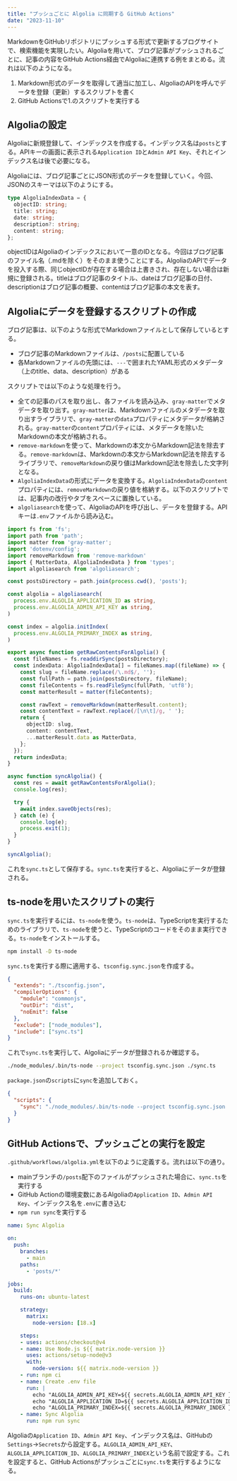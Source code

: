 ```yaml
---
title: "プッシュごとに Algolia に同期する GitHub Actions"
date: "2023-11-10"
---
```


MarkdownをGitHubリポジトリにプッシュする形式で更新するブログサイトで、検索機能を実現したい。Algoliaを用いて、ブログ記事がプッシュされるごとに、記事の内容をGitHub Actions経由でAlgoliaに連携する例をまとめる。流れは以下のようになる。

1. Markdown形式のデータを取得して適当に加工し、AlgoliaのAPIを呼んでデータを登録（更新）するスクリプトを書く
2. GitHub Actionsで1.のスクリプトを実行する

## Algoliaの設定

Algoliaに新規登録して、インデックスを作成する。インデックス名は`posts`とする。APIキーの画面に表示される`Application ID`と`Admin API Key`、それとインデックス名は後で必要になる。

Algoliaには、ブログ記事ごとにJSON形式のデータを登録していく。今回、JSONのスキーマは以下のようにする。

```typescript
type AlgoliaIndexData = {
  objectID: string;
  title: string;
  date: string;
  description?: string;
  content: string;
};
```

objectIDはAlgoliaのインデックスにおいて一意のIDとなる。今回はブログ記事のファイル名（.mdを除く）をそのまま使うことにする。AlgoliaのAPIでデータを投入する際、同じobjectIDが存在する場合は上書きされ、存在しない場合は新規に登録される。titleはブログ記事のタイトル、dateはブログ記事の日付、descriptionはブログ記事の概要、contentはブログ記事の本文を表す。

## Algoliaにデータを登録するスクリプトの作成

ブログ記事は、以下のような形式でMarkdownファイルとして保存しているとする。

- ブログ記事のMarkdownファイルは、`/posts`に配置している
- 各Markdownファイルの先頭には、`---`で囲まれたYAML形式のメタデータ（上のtitle、data、description）がある

スクリプトでは以下のような処理を行う。

- 全ての記事のパスを取り出し、各ファイルを読み込み、`gray-matter`でメタデータを取り出す。`gray-matter`は、Markdownファイルのメタデータを取り出すライブラリで、`gray-matter`の`data`プロパティにメタデータが格納される。`gray-matter`の`content`プロパティには、メタデータを除いたMarkdownの本文が格納される。
- `remove-markdown`を使って、Markdownの本文からMarkdown記法を除去する。`remove-markdown`は、Markdownの本文からMarkdown記法を除去するライブラリで、`removeMarkdown`の戻り値はMarkdown記法を除去した文字列となる。
- `AlgoliaIndexData`の形式にデータを変換する。`AlgoliaIndexData`の`content`プロパティには、`removeMarkdown`の戻り値を格納する。以下のスクリプトでは、記事内の改行やタブをスペースに置換している。
- `algoliasearch`を使って、AlgoliaのAPIを呼び出し、データを登録する。APIキーは`.env`ファイルから読み込む。


```typescript
import fs from 'fs';
import path from 'path';
import matter from 'gray-matter';
import 'dotenv/config';
import removeMarkdown from 'remove-markdown'
import { MatterData, AlgoliaIndexData } from 'types';
import algoliasearch from 'algoliasearch';

const postsDirectory = path.join(process.cwd(), 'posts');

const algolia = algoliasearch(
  process.env.ALGOLIA_APPLICATION_ID as string,
  process.env.ALGOLIA_ADMIN_API_KEY as string,
)

const index = algolia.initIndex(
  process.env.ALGOLIA_PRIMARY_INDEX as string,
)

export async function getRawContentsForAlgolia() {
  const fileNames = fs.readdirSync(postsDirectory);
  const indexData: AlgoliaIndexData[] = fileNames.map((fileName) => {
    const slug = fileName.replace(/\.md$/, '');
    const fullPath = path.join(postsDirectory, fileName);
    const fileContents = fs.readFileSync(fullPath, 'utf8');
    const matterResult = matter(fileContents);

    const rawText = removeMarkdown(matterResult.content);
    const contentText = rawText.replace(/[\n\t]/g, ' ');
    return {
      objectID: slug,
      content: contentText,
      ...matterResult.data as MatterData,
    };
  });
  return indexData;
}

async function syncAlgolia() {
  const res = await getRawContentsForAlgolia();
  console.log(res);

  try {
    await index.saveObjects(res);
  } catch (e) {
    console.log(e);
    process.exit(1);
  }
}

syncAlgolia();
```

これを`sync.ts`として保存する。`sync.ts`を実行すると、Algoliaにデータが登録される。

## ts-nodeを用いたスクリプトの実行

`sync.ts`を実行するには、`ts-node`を使う。`ts-node`は、TypeScriptを実行するためのライブラリで、`ts-node`を使うと、TypeScriptのコードをそのまま実行できる。`ts-node`をインストールする。

```bash
npm install -D ts-node
```

`sync.ts`を実行する際に適用する、`tsconfig.sync.json`を作成する。

```json
{
  "extends": "./tsconfig.json",
  "compilerOptions": {
    "module": "commonjs",
    "outDir": "dist",
    "noEmit": false
  },
  "exclude": ["node_modules"],
  "include": ["sync.ts"]
}
```

これで`sync.ts`を実行して、Algoliaにデータが登録されるか確認する。

```bash
./node_modules/.bin/ts-node --project tsconfig.sync.json ./sync.ts
```

`package.json`の`scripts`に`sync`を追加しておく。

```json
{
  "scripts": {
    "sync": "./node_modules/.bin/ts-node --project tsconfig.sync.json ./sync.ts"
  }
}
```

## GitHub Actionsで、プッシュごとの実行を設定

`.github/workflows/algolia.yml`を以下のように定義する。流れは以下の通り。

- mainブランチの`/posts`配下のファイルがプッシュされた場合に、`sync.ts`を実行する
- GitHub Actionの環境変数にあるAlgoliaの`Application ID`、`Admin API Key`、インデックス名を`.env`に書き込む
- `npm run sync`を実行する

```yaml
name: Sync Algolia

on:
  push:
    branches:
      - main 
    paths:
      - 'posts/*'

jobs:
  build:
    runs-on: ubuntu-latest

    strategy:
      matrix:
        node-version: [18.x]

    steps:
    - uses: actions/checkout@v4
    - name: Use Node.js ${{ matrix.node-version }}
      uses: actions/setup-node@v3
      with:
        node-version: ${{ matrix.node-version }}
    - run: npm ci
    - name: Create .env file
      run: |
        echo "ALGOLIA_ADMIN_API_KEY=${{ secrets.ALGOLIA_ADMIN_API_KEY }}" >> .env
        echo "ALGOLIA_APPLICATION_ID=${{ secrets.ALGOLIA_APPLICATION_ID }}" >> .env
        echo "ALGOLIA_PRIMARY_INDEX=${{ secrets.ALGOLIA_PRIMARY_INDEX }}" >> .env
    - name: Sync Algolia
      run: npm run sync
```

Algoliaの`Application ID`、`Admin API Key`、インデックス名は、GitHubの`Settings`→`Secrets`から設定する。`ALGOLIA_ADMIN_API_KEY`、`ALGOLIA_APPLICATION_ID`、`ALGOLIA_PRIMARY_INDEX`という名前で設定する。これを設定すると、GitHub Actionsがプッシュごとに`sync.ts`を実行するようになる。